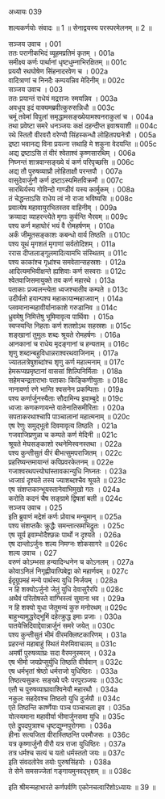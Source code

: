 अध्यायः 039

शल्यकर्णयोः संवादः ॥ 1 ॥ सेनाद्वयस्य परस्परमेलनम् ॥ 2 ॥

सञ्जय उवाच ।	001  
ततः परानीकभिदं व्यूहमप्रतिमं कृतम् ।	001a  
समीक्ष्य कर्णः पार्थानां धृष्टधुम्नाभिरक्षितम् ॥	001c  
प्रययौ रथघोषेण सिंहनादरवेण च ।	002a  
वादित्राणां च निनदैः कम्पयन्निव मेदिनीम् ॥	002c  
सञ्जय उवाच ।	003  
ततः प्रयान्तं राधेयं मद्रराजः स्मयन्निव ।	003a  
अवधूय इदं वाक्यमब्रवीत्कुरुसन्निधौ ॥	003c  
चमूं तवेमां विपुलां समृद्धामसङ्ख्येयामश्वनराकुलां च ।	004a  
तथा प्रवेष्टा समरे धनञ्जयः कक्षं दहन्दीप्त इवाश्रयाशी ॥	004c  
रथे स्तितौ वीरवरौ वरेण्यौ सिंहस्कन्धौ लोहितपद्मनेत्रौ ।	005a  
द्रष्टा भवानद्य विना प्रयत्ना त्तथाहि मे शकुना वेदयन्ति ॥	005c  
अद्य द्रष्टाऽसि तं वीरं श्वेताश्वं कृष्णसारथिम् ।	006a  
निघ्नन्तं शात्रवान्सङ्ख्ये यं कर्ण परिपृच्छसि ॥	006c  
अद्य तौ पुरुषव्याघ्रौ लोहिताक्षौ परन्तपौ ।	007a  
वासुदेवार्जुनौ कर्ण द्रष्टाऽस्यमितविक्रमौ ॥	007c  
सारथिर्यस्य गोविन्दो गाण्डीवं यस्य कार्मुकम् ।	008a  
तं चेद्धन्ताऽसि राधेय त्वं नो राजा भविष्यसि ॥	008c  
प्रवात्येष महावायुरभितस्तव वाहिनीम् । 	009a  
क्रव्यादा व्याहरन्त्येते मृगाः कुर्वन्ति भैरवम् ॥	009c  
पश्य कर्ण महाघोरं भयं वै रोमहर्षणम् ।	010a  
अर्कं जीमूतसङ्काशः कबन्धो वार्य तिष्ठति ॥	010c  
पश्य यूथं मृगशतं मृगाणां सर्वतोदिशम् ।	011a  
ररास दीप्तलाङ्गूलमादित्यामभि संस्थितम् ॥	011c  
पश्य काकांश्च गृध्रांश्च समवेतान्सहस्रशः ।	012a  
आदित्यमभिवीक्षन्ते ह्यशिवाः कर्ण सस्वराः ॥	012c  
श्वेतवाजिसमायुक्ते तव कर्ण महारथे ।	013a  
पताकाः प्रज्वलन्त्येता ध्वजश्चातीव कम्पते ॥	013c  
उदीर्यतो हयान्पश्य महाकायान्महाजवान् ।	014a  
प्लवमानान्महावीर्यानाकाशे गरुडानिव ॥	014c  
ध्रुवमेषु निमित्तेषु भूमिमावृत्य पार्थिवाः ।	015a  
स्वप्स्यन्ति निहताः कर्ण शतशोऽथ सहस्रशः ॥	015c  
शङ्खानां तुमुलः शब्दः श्रूयते रोमहर्षणः ।	016a  
आनकानां च राधेय मृदङ्गानां च हन्यताम् ॥	016c  
शृणु शब्दान्बहुविधान्नराश्वरथवाजिनाम् ।	017a  
ज्यातलत्रेषुशब्दांश्च शृणु कर्ण महात्मनाम् ॥	017c  
हेमरूप्यप्रमृष्टानां वाससां शिल्पिनिर्मिताः ।	018a  
सहेमचन्द्रताराभाः पताकाः किङ्किणीयुताः ॥	018c  
नानावर्णा रणे भान्ति श्वसनेन प्रकम्पिताः ।	019a  
पश्य कर्णार्जुनस्यैताः सौदामिन्य इवाम्बुदे ॥	019c  
ध्वजाः कणकणायन्ते वातेनातिसमीरिताः ।	020a  
सपताकरथाश्चापि पाञ्चालानां महात्मनाम् ॥	020c  
एष रेणुः समुद्भूतो दिवमावृत्य तिष्ठति ।	021a  
गजवाजिप्रणुन्ना च कम्पते कर्ण मेदिनी ॥	021c  
श्रूयते मेघसङ्काशो रथनेमिस्वनस्तथा ।	022a  
पश्य कुन्तीसुतं वीरं बीभत्सुमपराजितम् ।	022c  
प्रहरिष्यन्तमायान्तं कपिप्रवरकेतनम् ॥	022e  
गजाश्वरथपत्त्योघांस्तावकान्युधि निघ्नतः ।	023a  
ध्वजाग्रं दृश्यते तस्य ज्याशब्दश्चैव श्रूयते ॥	023c  
एष संशप्तकान्भूयस्तानेवाभिमुखो गतः ।	024a  
करोति कदनं चैष सङ्ग्रामे द्विषतां बली ॥	024c  
सञ्जय उवाच ।	025  
इति ब्रुवाणं मद्रेशं कर्णः प्रोवाच मन्युमान् ॥	025a  
पश्य संशप्तकैः क्रुद्धैः समन्तात्समभिद्रुतः ।	025c  
एष सूर्य इवाम्भोदैश्छन्नः पार्थो न दृश्यते ।	026a  
एष दान्तोऽर्जुनः शल्य निमग्नः शोकसागरे ॥	026c  
शल्य उवाच ।	027  
वरुणं कोऽम्भसा हन्यादिन्धनेन च कोऽनलम् ।	027a  
कोवाऽनिलं निगृह्णीयात्पिबेद्वा को महार्णवम् ॥	027c  
ईदृग्रूपमहं मन्ये पार्थस्य युधि निर्जयम् ।	028a  
न हि शक्योऽर्जुनो जेतुं युधि देवासुरैरपि ॥	028c  
अथैवं परितोषस्ते वाग्भिस्त्वं सुमाना भव ।	029a  
न हि शक्यो युधा जेतुमन्यं कुरु मनोरथम् ॥	029c  
बाहुभ्यामुद्धरेद्भूमिं दहेत्क्रुद्ध इमाः प्रजाः ।	030a  
पातयेत्त्रिदिवाद्देवान्नार्जुनं समरे जयेत् ॥	030c  
पश्य कुन्तीसुतं भीमं वीरमक्लिष्टकारिणम् ।	031a  
प्रहरन्तं महाबाहुं स्थितं मेरुमिवाचलम् ॥	031c  
अमर्षी पुरुषव्याघ्रः सदा वैरमनुस्मरन् ।	032a  
एष भीमो जयप्रेप्सुर्युधि तिष्ठति वीर्यवान् ॥	032c  
एष धर्मभृतां श्रेष्ठो धर्मराजो युधिष्ठिरः ।	033a  
तिष्ठत्यसुकरः सङ्ख्ये परैः परपुरञ्जयः ॥	033c  
एतौ च पुरुषव्याघ्रावाश्विनेयौ महारथौ ।	034a  
नकुलः सहदेवश्च तिष्ठतो युधि दुर्जयौ ॥	034c  
एते तिष्ठन्ति कार्ष्णेयाः पञ्च पञ्चाचला इव ।	035a  
योत्स्यमाना महावीर्या भीमार्जुनसमा युधि ॥	035c  
एते द्रुपदपुत्राश्च धृष्टद्युम्नपुरोगमाः ।	036a  
हीनाः सत्यजिता वीरास्तिष्ठन्ति परमौजसः ॥	036c  
यत्र कृष्णार्जुनौ वीरौ यत्र राजा युधिष्ठिरः ।	037a  
तत्र धर्मश्च सत्यं च यतो धर्मस्ततो जयः ॥	037c  
इति संवदतोरेव तयोः पुरुषसिंहयोः ।	038a  
ते सेने समसज्जेतां गङ्गायमुनवद्भृशम् ॥ ॥	038c  

इति श्रीमन्महाभारते कर्णपर्वणि एकोनचत्वारिंशोऽध्यायः ॥ 39 ॥
